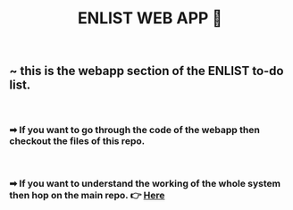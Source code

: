 <h1 align="center">ENLIST WEB APP 📓</h1>


&nbsp;

<h2> ~ this is the webapp section of the ENLIST to-do list.</h2>
&nbsp;

<h3> ➡ If you want to go through the code of the webapp then checkout the files of this repo.</h3>

&nbsp;
<h3> ➡ If you want to understand the working of the whole system then hop on the 
main repo.      👉 <a href="https://github.com/prakhar-agarwall/enlist.git">Here</a></h3>



